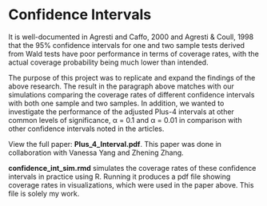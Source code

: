 # Confidence Intervals

It is well-documented in Agresti and Caffo, 2000 and Agresti & Coull, 1998 that
 the 95% confidence intervals for one and two sample tests derived from Wald 
 tests have poor performance in terms of coverage rates, with the actual 
 coverage probability being much lower than intended. 

The purpose of this project was to replicate and expand the findings of the 
above research. The result in the paragraph above matches with our simulations 
comparing the coverage rates of different confidence intervals with both one 
sample and two samples. In addition, we wanted to investigate the performance 
of the adjusted Plus-4 intervals at other common levels of significance, α = 0.1 
and α = 0.01 in comparison with other confidence intervals noted in the articles.

View the full paper: **Plus_4_Interval.pdf**. This paper was done in 
collaboration with Vanessa Yang and Zhening Zhang. 

**confidence_int_sim.rmd** simulates the coverage rates of these confidence 
intervals in practice using R. Running it produces a pdf file showing coverage 
rates in visualizations, which were used in the paper above. This file is 
solely my work.










